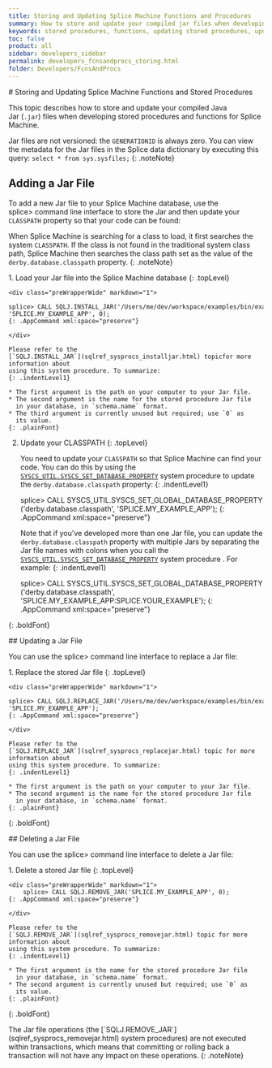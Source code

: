 ```yaml
---
title: Storing and Updating Splice Machine Functions and Procedures
summary: How to store and update your compiled jar files when developing stored procedures and functions for Splice Machine.
keywords: stored procedures, functions, updating stored procedures, updating functions, storing procedures, storing functions
toc: false
product: all
sidebar: developers_sidebar
permalink: developers_fcnsandprocs_storing.html
folder: Developers/FcnsAndProcs
---
```

<section>
<div class="TopicContent" data-swiftype-index="true" markdown="1">
# Storing and Updating Splice Machine Functions and Stored Procedures

This topic describes how to store and update your compiled Java
Jar (`.jar`) files when developing stored procedures and functions for
Splice Machine.

Jar files are not versioned: the `GENERATIONID` is always zero. You can
view the metadata for the Jar files in the Splice data dictionary by
executing this query: `select * from sys.sysfiles;`
{: .noteNote}

## Adding a Jar File

To add a new Jar file to your Splice Machine database, use the <span
class="AppCommand">splice&gt;</span> command line interface to store the
Jar and then update your `CLASSPATH` property so that your code can be
found:

When Splice Machine is searching for a class to load, it first searches
the system `CLASSPATH`. If the class is not found in the traditional
system class path, Splice Machine then searches the class path set as
the value of the `derby.database.classpath` property.
{: .noteNote}

<div class="opsStepsList" markdown="1">
1.  Load your Jar file into the Splice Machine database
    {: .topLevel}

    <div class="preWrapperWide" markdown="1">
        splice> CALL SQLJ.INSTALL_JAR('/Users/me/dev/workspace/examples/bin/example.jar', 'SPLICE.MY_EXAMPLE_APP', 0);
    {: .AppCommand xml:space="preserve"}

    </div>

    Please refer to the
    [`SQLJ.INSTALL_JAR`](sqlref_sysprocs_installjar.html) topicfor more information about
    using this system procedure. To summarize:
    {: .indentLevel1}

    * The first argument is the path on your computer to your Jar file.
    * The second argument is the name for the stored procedure Jar file
      in your database, in `schema.name` format.
    * The third argument is currently unused but required; use `0` as
      its value.
    {: .plainFont}

2.  Update your CLASSPATH
    {: .topLevel}

    You need to update your `CLASSPATH` so that Splice Machine can find
    your code. You can do this by using the
    [`SYSCS_UTIL.SYSCS_SET_DATABASE_PROPERTY`](sqlref_sysprocs_setdbprop.html) system
    procedure to update the `derby.database.classpath` property:
    {: .indentLevel1}

    <div class="preWrapperWide" markdown="1">
        splice> CALL SYSCS_UTIL.SYSCS_SET_GLOBAL_DATABASE_PROPERTY('derby.database.classpath', 'SPLICE.MY_EXAMPLE_APP');
    {: .AppCommand xml:space="preserve"}

    </div>

    Note that if you've developed more than one Jar file, you can update
    the `derby.database.classpath` property with multiple Jars by
    separating the Jar file names with colons when you call the
    [`SYSCS_UTIL.SYSCS_SET_DATABASE_PROPERTY`](sqlref_sysprocs_setdbprop.html) system
    procedure . For example:
    {: .indentLevel1}

    <div class="preWrapperWide" markdown="1">
        splice> CALL SYSCS_UTIL.SYSCS_SET_GLOBAL_DATABASE_PROPERTY('derby.database.classpath', 'SPLICE.MY_EXAMPLE_APP:SPLICE.YOUR_EXAMPLE');
    {: .AppCommand xml:space="preserve"}

    </div>
{: .boldFont}

</div>
## Updating a Jar File

You can use the <span class="AppCommand">splice&gt;</span> command line
interface to replace a Jar file:

<div class="opsStepsList" markdown="1">
1.  Replace the stored Jar file
    {: .topLevel}

    <div class="preWrapperWide" markdown="1">
        splice> CALL SQLJ.REPLACE_JAR('/Users/me/dev/workspace/examples/bin/example.jar', 'SPLICE.MY_EXAMPLE_APP');
    {: .AppCommand xml:space="preserve"}

    </div>

    Please refer to the
    [`SQLJ.REPLACE_JAR`](sqlref_sysprocs_replacejar.html) topic for more information about
    using this system procedure. To summarize:
    {: .indentLevel1}

    * The first argument is the path on your computer to your Jar file.
    * The second argument is the name for the stored procedure Jar file
      in your database, in `schema.name` format.
    {: .plainFont}
{: .boldFont}

</div>
## Deleting a Jar File

You can use the <span class="AppCommand">splice&gt;</span> command line
interface to delete a Jar file:

<div class="opsStepsList" markdown="1">
1.  Delete a stored Jar file
    {: .topLevel}

    <div class="preWrapperWide" markdown="1">
        splice> CALL SQLJ.REMOVE_JAR('SPLICE.MY_EXAMPLE_APP', 0);
    {: .AppCommand xml:space="preserve"}

    </div>

    Please refer to the
    [`SQLJ.REMOVE_JAR`](sqlref_sysprocs_removejar.html) topic for more information about
    using this system procedure. To summarize:
    {: .indentLevel1}

    * The first argument is the name for the stored procedure Jar file
      in your database, in `schema.name` format.
    * The second argument is currently unused but required; use `0` as
      its value.
    {: .plainFont}
{: .boldFont}

</div>
The Jar file operations (the
[`SQLJ.REMOVE_JAR`](sqlref_sysprocs_removejar.html) system procedures)
are not executed within transactions, which means that committing or
rolling back a transaction will not have any impact on these operations.
{: .noteNote}

</div>
</section>
